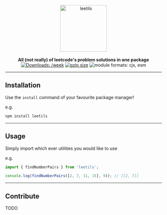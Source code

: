 <div align="center">
  <a href="https://github.com/11xdeveloper/leetils#readme">
    <img alt="leetils" src="https://i.imgur.com/kuQlkxY.png" height="150px" />
  </a>
</div>

<br/>

<div align="center">
  <strong>All (not really) of leetcode's problem solutions in one package</strong>
  <br />
  <a href="https://www.npmjs.com/package/leetils"><img src="https://badgen.net/npm/dw/leetils" alt="Downloads: /week"></a>
  <a href="https://bundlephobia.com/package/leetils"><img src="https://badgen.net/
bundlephobia/minzip/leetils" alt="gzip size"></a>
  <img src="https://img.shields.io/badge/module%20formats-cjs,%20esm-green.svg" alt="module formats: cjs, esm">
</div>

---

## Installation

Use the `install` command of your favourite package manager!

e.g.

```bash
npm install leetils
```

---

## Usage

Simply import which ever utilities you would like to use

e.g.

```ts
import { findNumberPairs } from 'leetils';

console.log(findNumberPairs([2, 7, 11, 15], 9)); // [[2, 7]]
```

---

## Contribute

TODO
